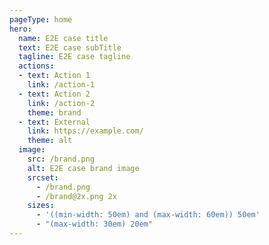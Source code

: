 ```yaml
---
pageType: home
hero:
  name: E2E case title
  text: E2E case subTitle
  tagline: E2E case tagline
  actions:
  - text: Action 1
    link: /action-1
  - text: Action 2
    link: /action-2
    theme: brand
  - text: External
    link: https://example.com/
    theme: alt
  image:
    src: /brand.png
    alt: E2E case brand image
    srcset:
      - /brand.png
      - /brand@2x.png 2x
    sizes:
      - '((min-width: 50em) and (max-width: 60em)) 50em'
      - "(max-width: 30em) 20em"
---
```

